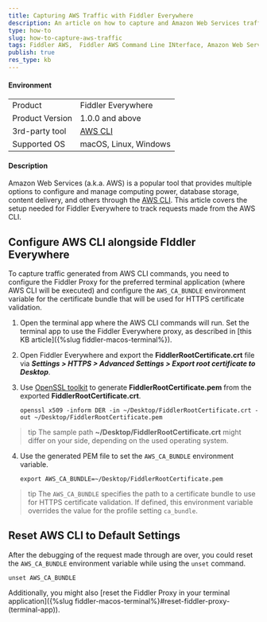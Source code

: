 ```yaml
---
title: Capturing AWS Traffic with Fiddler Everywhere
description: An article on how to capture and Amazon Web Services traffic using Fiddler Everywhere
type: how-to
slug: how-to-capture-aws-traffic
tags: Fiddler AWS,  Fiddler AWS Command Line INterface, Amazon Web Services traffic, Fiddler Everywhere Amazon Web Services, AWS CA Bundle, Fiddler Amazon certificate, AWS CLI Fiddler
publish: true
res_type: kb
---
```


#### Environment

|   |   |
|---|---|
| Product  | Fiddler Everywhere  |
| Product Version | 1.0.0 and above  |
| 3rd-party tool | [AWS CLI](https://aws.amazon.com/cli/) |
| Supported OS | macOS, Linux, Windows |


#### Description

Amazon Web Services (a.k.a. AWS) is a popular tool that provides multiple options to configure and manage computing power, database storage, content delivery, and others through the [AWS CLI](https://aws.amazon.com/cli/). This article covers the setup needed for Fiddler Everywhere to track requests made from the AWS CLI.

## Configure AWS CLI alongside FIddler Everywhere

To capture traffic generated from AWS CLI commands, you need to configure the Fiddler Proxy for the preferred terminal application (where AWS CLI will be executed) and configure the `AWS_CA_BUNDLE` environment variable for the certificate bundle that will be used for HTTPS certificate validation.

1. Open the terminal app where the AWS CLI commands will run. Set the terminal app to use the Fiddler Everywhere proxy, as described in [this KB article]({%slug fiddler-macos-terminal%}).

2. Open Fiddler Everywhere and export the **FiddlerRootCertificate.crt** file via **_Settings > HTTPS > Advanced Settings > Export root certificate to Desktop_**.

3. Use [OpenSSL toolkit](https://www.openssl.org/) to generate **FiddlerRootCertificate.pem** from the exported **FiddlerRootCertificate.crt**.
    ```Shell
    openssl x509 -inform DER -in ~/Desktop/FiddlerRootCertificate.crt -out ~/Desktop/FiddlerRootCertificate.pem
    ```

>tip The sample path **~/Desktop/FiddlerRootCertificate.crt** might differ on your side, depending on the used operating system.

4. Use the generated PEM file to set the `AWS_CA_BUNDLE` environment variable.
    ```Shell
    export AWS_CA_BUNDLE=~/Desktop/FiddlerRootCertificate.pem
    ```

>tip The `AWS_CA_BUNDLE` specifies the path to a certificate bundle to use for HTTPS certificate validation. If defined, this environment variable overrides the value for the profile setting `ca_bundle`.

## Reset AWS CLI to Default Settings

After the debugging of the request made through are over, you could reset the `AWS_CA_BUNDLE` environment variable while using the `unset` command.

```Shell
unset AWS_CA_BUNDLE
```

Additionally, you might also [reset the Fiddler Proxy in your terminal application]({%slug fiddler-macos-terminal%}#reset-fiddler-proxy-(terminal-app)).
